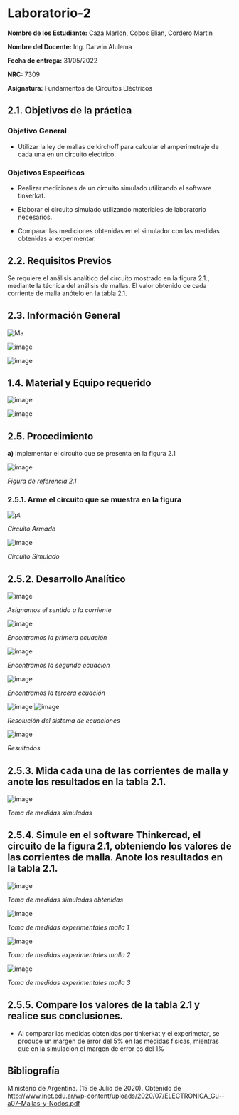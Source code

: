 # Laboratorio-2

**Nombre de los Estudiante:** Caza Marlon, Cobos Elian, Cordero Martin

**Nombre del Docente:** Ing. Darwin Alulema

**Fecha de entrega:** 31/05/2022

**NRC:** 7309

**Asignatura:** Fundamentos de Circuitos Eléctricos

## **2.1. Objetivos de la práctica**

### **Objetivo General**

* Utilizar la ley de mallas de kirchoff para calcular el amperimetraje de cada una en un circuito electrico.

### **Objetivos Especificos** 

* Realizar mediciones de un circuito simulado utilizando el software tinkerkat.

* Elaborar el circuito simulado utilizando materiales de laboratorio necesarios.

* Comparar las mediciones obtenidas en el simulador con las medidas obtenidas al experimentar.

## **2.2. Requisitos Previos**

Se requiere el análisis analítico del circuito mostrado en la figura 2.1., mediante la técnica del análisis de mallas. El valor obtenido de cada corriente de malla anótelo en la tabla 2.1.

## **2.3. Información General**

![Ma](https://user-images.githubusercontent.com/105742149/170634507-33742178-b92e-494a-a186-288f27f0e6cb.jpeg)

![image](https://user-images.githubusercontent.com/105742149/170634485-e9c8e536-d89d-454e-86ea-d7ece5a1cb6d.png)

![image](https://user-images.githubusercontent.com/105742149/170634692-1e4a960a-2b6d-4c00-aead-11dcb11072f0.png)

## **1.4. Material y Equipo requerido**

![image](https://user-images.githubusercontent.com/105742149/170625099-89eca918-d22b-4645-a26c-c1b8060e9573.png)

![image](https://user-images.githubusercontent.com/105742149/170638072-96de6203-84e6-4252-a42e-d8b54a3f2044.png)

## **2.5. Procedimiento**
**a)** Implementar el circuito que se presenta en la figura 2.1

![image](https://user-images.githubusercontent.com/105742149/170624216-cc0cdfb9-5d98-4ff4-93c2-5b743676b59e.png)

*Figura de referencia 2.1*
### **2.5.1. Arme el circuito que se muestra en la figura**

![pt](https://user-images.githubusercontent.com/105742149/170624533-2277fda5-370b-4136-8837-7860f28fe2be.jpeg)

*Circuito Armado*

![image](https://user-images.githubusercontent.com/105742149/170626623-46c1d457-4637-4c9e-8173-ef29eb51d20e.png)

*Circuito Simulado*

## **2.5.2. Desarrollo Analítico**

![image](https://user-images.githubusercontent.com/105742149/171084322-a0f46502-9e1e-4027-ab59-88ed96fff53c.png)

*Asignamos el sentido a la corriente*

![image](https://user-images.githubusercontent.com/105742149/171084376-52a52a98-21e3-4f27-bb1d-f30579f8b611.png)

*Encontramos la primera ecuación*

![image](https://user-images.githubusercontent.com/105742149/171084438-11ae77be-08af-416d-a8f6-8020cbc9d7fc.png)

*Encontramos la segunda ecuación*

![image](https://user-images.githubusercontent.com/105742149/171084559-0bda01dc-dcc2-45e5-8a45-6bf17efd3e76.png)

*Encontramos la tercera ecuación*

![image](https://user-images.githubusercontent.com/105742149/171084628-a7d28399-97bb-4df5-a0f8-a7c61cba6d45.png)
![image](https://user-images.githubusercontent.com/105742149/171084642-b33898aa-a74e-4b85-95a3-51ce8270c55b.png)

*Resolución del sistema de ecuaciones*

![image](https://user-images.githubusercontent.com/105742149/171084723-be909467-5c9a-4aaf-9acf-4d58912c7b1a.png)

*Resultados*

## **2.5.3. Mida cada una de las corrientes de malla y anote los resultados en la tabla 2.1.**

![image](https://user-images.githubusercontent.com/105742149/170627937-ac9fca7f-6688-4795-8168-76af622dc90e.png)

*Toma de medidas simuladas*

## **2.5.4. Simule en el software Thinkercad, el circuito de la figura 2.1, obteniendo los valores de las corrientes de malla. Anote los resultados en la tabla 2.1.**

![image](https://user-images.githubusercontent.com/105742149/171083243-13fe6445-4e2a-4c2d-8906-15d15e489d58.png)

*Toma de medidas simuladas obtenidas*

![image](https://user-images.githubusercontent.com/105742149/170634968-82ab3260-c31e-4ce0-880d-d53164edde43.png)

*Toma de medidas experimentales malla 1*

![image](https://user-images.githubusercontent.com/105742149/170635266-5bf0c9f0-0a66-43c6-81db-4a81a19ff9d8.png)

*Toma de medidas experimentales malla 2*

![image](https://user-images.githubusercontent.com/105742149/170635752-6192ac6a-57ac-4cfc-8aaa-4cfdc20e1a9a.png)

*Toma de medidas experimentales malla 3* 

## **2.5.5. Compare los valores de la tabla 2.1 y realice sus conclusiones.**

* Al comparar las medidas obtenidas por tinkerkat y el experimetar, se produce un margen de error del 5% en las medidas fisicas, mientras que en la simulacion el margen de error es del 1%

## **Bibliografía**
Ministerio de Argentina. (15 de Julio de 2020). Obtenido de http://www.inet.edu.ar/wp-content/uploads/2020/07/ELECTRONICA_Gu--a07-Mallas-y-Nodos.pdf


